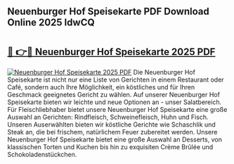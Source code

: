 ## Neuenburger Hof Speisekarte PDF Download Online 2025 ldwCQ

# <h2><a href="http://gc7z3u.nevu.top/?p=Neuenburger+Hof+Speisekarte">🔗 👉🔴 Neuenburger Hof Speisekarte 2025 PDF</a></h2>

[![Neuenburger Hof Speisekarte 2025 PDF](https://i.imgur.com/dBaPXMq.png)](http://gc7z3u.nevu.top/?p=Neuenburger+Hof+Speisekarte)
Die Neuenburger Hof Speisekarte ist nicht nur eine Liste von Gerichten in einem Restaurant oder Café, sondern auch Ihre Möglichkeit, ein köstliches und für Ihren Geschmack geeignetes Gericht zu wählen. Auf unserer Neuenburger Hof Speisekarte bieten wir leichte und neue Optionen an - unser Salatbereich. Für Fleischliebhaber bietet unsere Neuenburger Hof Speisekarte eine große Auswahl an Gerichten: Rindfleisch, Schweinefleisch, Huhn und Fisch. Unseren Auserwählten bieten wir köstliche Gerichte wie Schaschlik und Steak an, die bei frischem, natürlichem Feuer zubereitet werden. Unsere Neuenburger Hof Speisekarte bietet eine große Auswahl an Desserts, von klassischen Torten und Kuchen bis hin zu exquisiten Crème Brûlée und Schokoladenstückchen.
